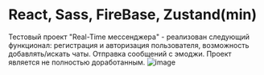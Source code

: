 # React, Sass, FireBase, Zustand(min)
Тестовый проект "Real-Time мессенджера" - реализован следующий функционал: регистрация и авторизация пользователя, возможность добавлять/искать чаты. Отправка сообщений с эмоджи.
Проект является не полностью доработанным.
![image](https://github.com/sk1wz/Learning/assets/78929376/c3f5b4f6-1f48-446d-a2b9-f293831183d9)
